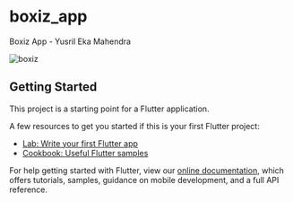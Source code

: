 # boxiz_app

Boxiz App - Yusril Eka Mahendra

![boxiz](https://user-images.githubusercontent.com/65325397/134838127-e2641fcb-c3ad-4cac-8f9e-c20878f37597.jpg)


## Getting Started

This project is a starting point for a Flutter application.

A few resources to get you started if this is your first Flutter project:

- [Lab: Write your first Flutter app](https://flutter.dev/docs/get-started/codelab)
- [Cookbook: Useful Flutter samples](https://flutter.dev/docs/cookbook)

For help getting started with Flutter, view our
[online documentation](https://flutter.dev/docs), which offers tutorials,
samples, guidance on mobile development, and a full API reference.
